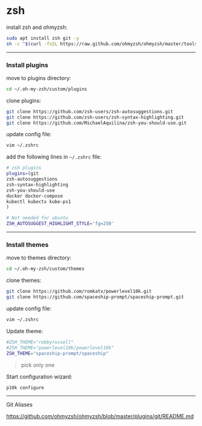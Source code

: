 # zsh

install zsh and ohmyzsh:
```bash
sudo apt install zsh git -y
sh -c "$(curl -fsSL https://raw.github.com/ohmyzsh/ohmyzsh/master/tools/install.sh)"
```

---

### Install plugins

move to plugins directory:
```bash
cd ~/.oh-my-zsh/custom/plugins
```

clone plugins:
```bash
git clone https://github.com/zsh-users/zsh-autosuggestions.git
git clone https://github.com/zsh-users/zsh-syntax-highlighting.git
git clone https://github.com/MichaelAquilina/zsh-you-should-use.git
```

update config file:
```bash
vim ~/.zshrc
```

add the following lines in `~/.zshrc` file:
```bash
# zsh plugins
plugins=(git
zsh-autosuggestions
zsh-syntax-highlighting
zsh-you-should-use
docker docker-compose
kubectl kubectx kube-ps1
)

# Not needed for ubuntu
ZSH_AUTOSUGGEST_HIGHLIGHT_STYLE='fg=250'
```

---

### Install themes

move to themes directory:
```bash
cd ~/.oh-my-zsh/custom/themes
```

clone themes:
```bash
git clone https://github.com/romkatv/powerlevel10k.git
git clone https://github.com/spaceship-prompt/spaceship-prompt.git
```

update config file:
```bash
vim ~/.zshrc
```

Update theme:
```bash
#ZSH_THEME="robbyrussell"
#ZSH_THEME="powerlevel10k/powerlevel10k"
ZSH_THEME="spaceship-prompt/spaceship"
```
> pick only one

Start configuration wizard:
```bash
p10k configure
```

---

Git Aliases

https://github.com/ohmyzsh/ohmyzsh/blob/master/plugins/git/README.md

